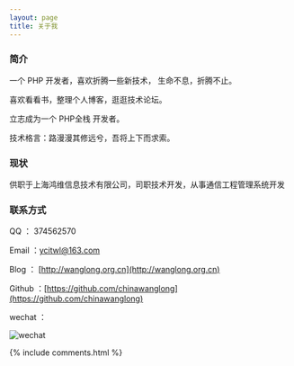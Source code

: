 ```yaml
---
layout: page
title: 关于我 
---
```


<h3> 简介  </h3>

一个 PHP 开发者，喜欢折腾一些新技术， 生命不息，折腾不止。
<p>
喜欢看看书，整理个人博客，逛逛技术论坛。
<p>
立志成为一个 PHP全栈 开发者。
 
技术格言：路漫漫其修远兮，吾将上下而求索。

<p>

<h3> 现状 </h3>

<p>  
供职于上海鸿维信息技术有限公司，司职技术开发，从事通信工程管理系统开发
<p>

<h3> 联系方式 </h3>

<p>
QQ ： 374562570

Email ：ycitwl@163.com

Blog ： [http://wanglong.org.cn](http://wanglong.org.cn)

Github ：[https://github.com/chinawanglong](https://github.com/chinawanglong)

wechat ：
 
 ![wechat](http://wanglong.org.cn/images/wx_add.jpeg "扫码添加好友")
 <p>


{% include comments.html %}


